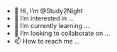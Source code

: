 - 👋 Hi, I’m @Study2Night
- 👀 I’m interested in ...
- 🌱 I’m currently learning ...
- 💞️ I’m looking to collaborate on ...
- 📫 How to reach me ...

<!---
Study2Night/Study2Night is a ✨ special ✨ repository because its `README.md` (this file) appears on your GitHub profile.
You can click the Preview link to take a look at your changes.
--->
